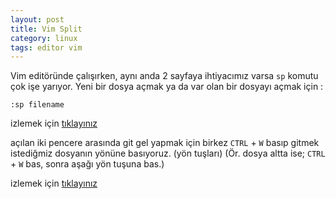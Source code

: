 ```yaml
---
layout: post
title: Vim Split
category: linux
tags: editor vim
---
```


Vim editöründe çalışırken, aynı anda 2 sayfaya ihtiyacımız varsa `sp` komutu çok işe yarıyor. Yeni bir dosya açmak ya da var olan bir dosyayı açmak için :  
	
	:sp filename
	
izlemek için [tıklayınız](/file/vim-sp.gif)

açılan iki pencere arasında git gel yapmak için birkez `CTRL` + `W` basıp gitmek istediğmiz dosyanın yönüne basıyoruz. (yön tuşları) (Ör. dosya altta ise; `CTRL` + `W` bas, sonra aşağı yön tuşuna bas.)  

izlemek için [tıklayınız](/file/vim-sp-ctrl-w.gif)

